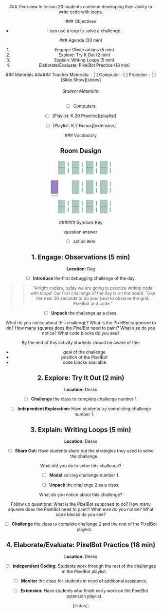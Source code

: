 <header class='header' title='Looping Back' subtitle='Lesson 20'/>

<notable>
<iconp src='/icons/activity.png'>### Overview</iconp>
In lesson 20 students continue developing their ability to write code with loops.

<iconp src='/icons/objectives.png'>### Objectives</iconp>
- I can use a loop to solve a challenge.

<iconp src='/icons/agenda.png'>### Agenda (30 min)</iconp>

1. Engage: Observations (5 min)
1. Explore: Try It Out (2 min)
1. Explain: Writing Loops (5 min)
1. Elaborate/Evaluate: PixelBot Practice (18 min)

<note>
<iconp src='/icons/materials.png'>### Materials</iconp>
###### Teacher Materials:
- [ ] Computer
- [ ] Projector
- [ ] [Slide Show][slides]

###### Student Materials:
- [ ] Computers
- [ ] [Playlist: K.20 Practice][playlist]
- [ ] [Playlist: K.2 Bonus][extension]


<iconp src='/icons/vocab.png'>### Vocabulary</iconp>

</note>

<pagebreak/>

## Room Design

![room](/images/layout-rows.png)

<note borderLeft='2px solid green' mt='2em'>
###### Symbols Key

<iconp ml='1.65em' type='question'>question</iconp>
<iconp ml='1.65em' type='answer'>answer</iconp>
- [ ] action item
</note>

<pagebreak/>

## 1. Engage: Observations (5 min)
**Location:** Rug
- [ ] **Introduce** the first debugging challenge of the day.
>> "Alright coders, today we are going to practice writing code with loops! Our first challenge of the day is on the board. Take the next 20 seconds to do your best to observe the grid, PixelBot and code."

- [ ] **Unpack** the challenge as a class.

<iconp type='question'>What do you notice about this challenge?</iconp>
  <iconp type='question'>What is the PixelBot supposed to do?</iconp>
  <iconp type='question'>How many squares does the PixelBot need to paint?</iconp>
  <iconp type='question'>What else do you notice?</iconp>
  <iconp type='question'>What code blocks do you see?</iconp>

<note> By the end of this activity students should be aware of the:
  - goal of the challenge
  - position of the PixelBot
  - code blocks available</note>

## 2. Explore: Try It Out (2 min)
**Location:** Desks
- [ ] **Challenge** the class to complete challenge number 1.

- [ ] **Independent Exploration:** Have students try completing challenge number 1.

## 3. Explain: Writing Loops (5 min)
**Location:** Desks

- [ ] **Share Out:** Have students share out the strategies they used to solve the challenge.

<iconp type='question'>What did you do to solve this challenge?</iconp>

- [ ] **Model** solving challenge number 1.

- [ ] **Unpack** the challenge 2 as a class.

<iconp type='question'>What do you notice about this challenge?</iconp>

Follow up questions:
  <iconp type='question'>What is the PixelBot supposed to do?</iconp>
  <iconp type='question'>How many squares does the PixelBot need to paint?</iconp>
  <iconp type='question'>What else do you notice?</iconp>
  <iconp type='question'>What code blocks do you see?</iconp>

- [ ] **Challenge** the class to complete challenge 2 and the rest of the PixelBot playlist.

## 4. Elaborate/Evaluate: PixelBot Practice (18 min)
**Location:** Desks

- [ ] **Independent Coding:** Students work through the rest of the challenges in the PixelBot playlist.

- [ ] **Monitor** the class for students in need of additional assistance.

- [ ] **Extension:** Have students who finish early work on the PixelBot extension playlist.
</notable>

[slides]:
